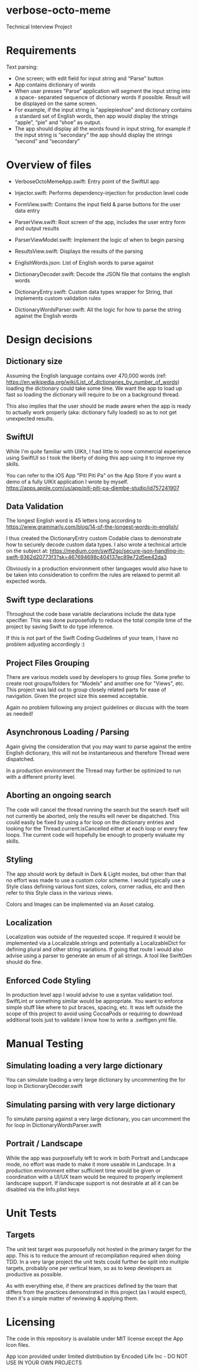 # verbose-octo-meme
Technical Interview Project



# Requirements
Text parsing:
* One screen; with edit field for input string and “Parse” button
* App contains dictionary of words
* When user presses “Parse” application will segment the input string into a space-
separated sequence of dictionary words if possible. Result will be displayed on the same
screen.
* For example, if the input string is "applepieshoe" and dictionary contains a standard set
of English words, then app would display the strings "apple”, “pie" and “shoe” as
output.
* The app should display all the words found in input string, for example if the input string
is “secondary” the app should display the strings “second” and “secondary”



# Overview of files
* VerboseOctoMemeApp.swift: Entry point of the SwiftUI app
* Injector.swift: Performs dependency-injection for production level code

* FormView.swift: Contains the input field & parse buttons for the user data entry
* ParserView.swift: Root screen of the app, includes the user entry form and output results
* ParserViewModel.swift: Implement the logic of when to begin parsing
* ResultsView.swift: Displays the results of the parsing

* EnglishWords.json: List of English words to parse against
* DictionaryDecoder.swift: Decode the JSON file that contains the english words
* DictionaryEntry.swift: Custom data types wrapper for String, that implements custom validation rules
* DictionaryWordsParser.swift: All the logic for how to parse the string against the English words



# Design decisions

## Dictionary size
Assuming the English language contains over 470,000 words
(ref: https://en.wikipedia.org/wiki/List_of_dictionaries_by_number_of_words)
loading the dictionary could take some time. We want the app to load up fast
so loading the dictionary will require to be on a background thread.

This also implies that the user should be made aware when the app is ready to
actually work properly (aka: dictionary fully loaded) so as to not get
unexpected results.

## SwiftUI
While I'm quite familiar with UIKit, I had little to none commercial experience using SwiftUI
so I took the liberty of doing this app using it to improve my skills.

You can refer to the iOS App "Piti Piti Pa" on the App Store if you want a demo of a fully
UIKit application I wrote by myself.  https://apps.apple.com/us/app/piti-piti-pa-djembe-studio/id757241907

## Data Validation
The longest English word is 45 letters long according to https://www.grammarly.com/blog/14-of-the-longest-words-in-english/

I thus created the DictionaryEntry custom Codable class to demonstrate how to securely decode
custom data types.  I also wrote a technical article on the subject at:
https://medium.com/swift2go/secure-json-handling-in-swift-9362d20773f3?sk=467694698c404137ec89e72d5ee42da3

Obviously in a production environment other languages would also have to be taken into consideration
to confirm the rules are relaxed to permit all expected words.

## Swift type declarations
Throughout the code base variable declarations include the data type specifier.  This was done purposefully
to reduce the total compile time of the project by saving Swift to do type inference.

If this is not part of the Swift Coding Guidelines of your team, I have no problem adjusting accordingly :)

## Project Files Grouping
There are various models used by developers to group files.  Some prefer to create root groups/folders for
"Models" and another one for "Views", etc.  This project was laid out to group closely related parts for
ease of navigation. Given the project size this seemed acceptable.

Again no problem following any project guidelines or discuss with the team as needed!

## Asynchronous Loading / Parsing
Again giving the consideration that you may want to parse against the entire English dictionary, this will
not be instantaneous and therefore Thread were dispatched.

In a production environment the Thread may further be optimized to run with a different priority level.

## Aborting an ongoing search
The code will cancel the thread running the search but the search itself will not currently be aborted, only
the results will never be dispatched.  This could easily be fixed by using a for loop on the dictionary
entries and looking for the Thread.current.isCancelled either at each loop or every few loops.  The current
code will hopefully be enough to properly evaluate my skills.

## Styling
The app should work by default in Dark & Light modes, but other than that no effort was made to use a custom
color scheme.  I would typically use a Style class defining various font sizes, colors, corner radius, etc and
then refer to this Style class in the various views.

Colors and Images can be implemented via an Asset catalog.

## Localization
Localization was outside of the requested scope.  If required it would be implemented via a Localizable.strings
and potentially a LocalizableDict for defining plural and other string variations.  If going that route I would
also advise using a parser to generate an enum of all strings.  A tool like SwiftGen should do fine.

## Enforced Code Styling
In production level app I would advise to use a syntax validation tool.  SwiftLint or something similar would
be appropriate.  You want to enforce simple stuff like where to put braces, spacing, etc.  It was left outside
the scope of this project to avoid using CocoaPods or requiring to download additional tools just to validate I
know how to write a .swiftgen.yml file.



# Manual Testing

## Simulating loading a very large dictionary
You can simulate loading a very large dictionary by uncommenting the for loop in DictionaryDecoder.swift

## Simulating parsing with very large dictionary
To simulate parsing against a very large dictionary, you can uncomment the for loop in DictionaryWordsParser.swift

## Portrait / Landscape
While the app was purposefully left to work in both Portrait and Landscape mode, no effort was made to make it
more useable in Landscape.  In a production environment either sufficient time would be given or coordination
with a UI/UX team would be required to properly implement landscape support.  If landscape support is not desirable
at all it can be disabled via the Info.plist keys



# Unit Tests

## Targets
The unit test target was purposefully not hosted in the primary target for the app.  This is to reduce the amount
of recompilation required when doing TDD.  In a very large project the unit tests could further be split into
multiple targets, probably one per vertical team, so as to keep developers as productive as possible.

As with everything else, if there are practices defined by the team that differs from the practices demonstrated
in this project (as I would expect), then it's a simple matter of reviewing & applying them.



# Licensing
The code in this repository is available under MIT license except the App Icon files.

App icon provided under limited distribution by Encoded Life Inc - DO NOT USE IN YOUR OWN PROJECTS
